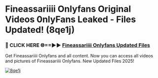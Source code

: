 # Fineassariiii Onlyfans Original Videos 0nlyFans Leaked - Files Updated! (8qe1j)

<h3>🔴 CLICK HERE 🌐==►► <a href="https://tinyurl.com/2m67pmp6" rel="nofollow">Fineassariiii Onlyfans Updated Files</a></h3>

Get Fineassariiii Onlyfans and all content. Now you can access all videos and pictures of Fineassariiii Onlyfans. New Updated Files 2025!

[![8qe1j](https://i.imgur.com/H4QAA4z.gif)](https://tinyurl.com/2m67pmp6)